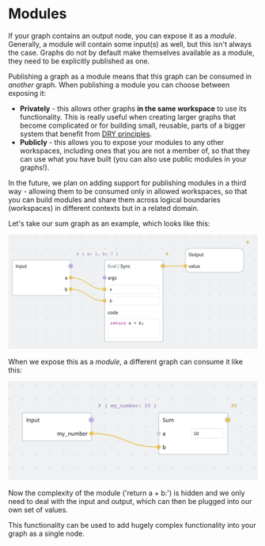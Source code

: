 # Modules

If your graph contains an output node, you can expose it as a _module_. Generally, a module will contain some input(s) as well, but this isn't always the case. Graphs do not by default make themselves available as a module, they need to be explicitly published as one.

Publishing a graph as a module means that this graph can be consumed in _another_ graph. When publishing a module you can choose between exposing it:

 - **Privately** - this allows other graphs **in the same workspace** to use its functionality. This is really useful when creating larger graphs that become complicated or for building small, reusable, parts of a bigger system that benefit from [DRY principles](https://en.wikipedia.org/wiki/Don%27t_repeat_yourself).
 - **Publicly** - this allows you to expose your modules to any other workspaces, including ones that you are not a member of, so that they can use what you have built (you can also use public modules in your graphs!).

In the future, we plan on adding support for publishing modules in a third way - allowing them to be consumed only in allowed workspaces, so that you can build modules and share them across logical boundaries (workspaces) in different contexts but in a related domain.

Let's take our sum graph as an example, which looks like this:

![Sum Graph](./images/nodes/nodes-output.png)

When we expose this as a _module_, a different graph can consume it like this:

![Sum Graph](./images/modules/sum.png)

Now the complexity of the module ('return a + b:') is hidden and we only need to deal with the input and output, which can then be plugged into our own set of values.

This functionality can be used to add hugely complex functionality into your graph as a single node.